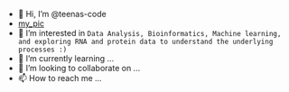 - 👋 Hi, I’m @teenas-code
- [my_pic](my_pic.jpg)
- 👀 I’m interested in `Data Analysis, Bioinformatics, Machine learning, and exploring RNA and protein data to understand the underlying processes :)`
- 🌱 I’m currently learning ...
- 💞️ I’m looking to collaborate on ...
- 📫 How to reach me ...

<!---
teenas-code/teenas-code is a ✨ special ✨ repository because its `README.md` (this file) appears on your GitHub profile.
You can click the Preview link to take a look at your changes.
--->
